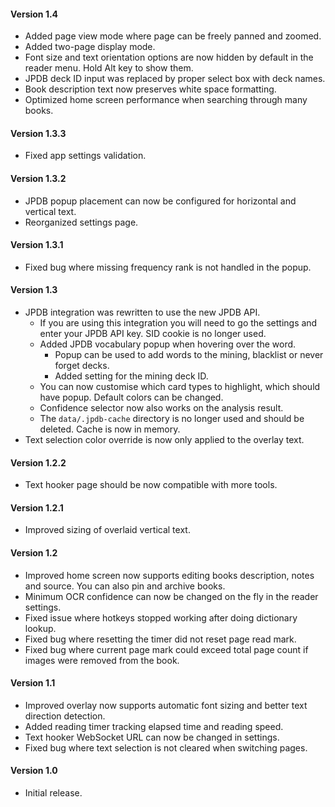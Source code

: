 #### Version 1.4
- Added page view mode where page can be freely panned and zoomed.
- Added two-page display mode.
- Font size and text orientation options are now hidden by default in the reader menu. Hold Alt key to show them.
- JPDB deck ID input was replaced by proper select box with deck names.
- Book description text now preserves white space formatting.
- Optimized home screen performance when searching through many books.

#### Version 1.3.3
- Fixed app settings validation.

#### Version 1.3.2
- JPDB popup placement can now be configured for horizontal and vertical text.
- Reorganized settings page.

#### Version 1.3.1
- Fixed bug where missing frequency rank is not handled in the popup.

#### Version 1.3
- JPDB integration was rewritten to use the new JPDB API.
  - If you are using this integration you will need to go the settings and enter your JPDB API key.
    SID cookie is no longer used.
  - Added JPDB vocabulary popup when hovering over the word.
    - Popup can be used to add words to the mining, blacklist or never forget decks.
    - Added setting for the mining deck ID.
  - You can now customise which card types to highlight, which should have popup. Default colors can be changed.
  - Confidence selector now also works on the analysis result.
  - The `data/.jpdb-cache` directory is no longer used and should be deleted. Cache is now in memory.
- Text selection color override is now only applied to the overlay text.

#### Version 1.2.2

- Text hooker page should be now compatible with more tools.

#### Version 1.2.1

- Improved sizing of overlaid vertical text.

#### Version 1.2

- Improved home screen now supports editing books description, notes and source. You can also pin and archive books.
- Minimum OCR confidence can now be changed on the fly in the reader settings.
- Fixed issue where hotkeys stopped working after doing dictionary lookup.
- Fixed bug where resetting the timer did not reset page read mark.
- Fixed bug where current page mark could exceed total page count if images were removed from the book.

#### Version 1.1

- Improved overlay now supports automatic font sizing and better text direction detection.
- Added reading timer tracking elapsed time and reading speed.
- Text hooker WebSocket URL can now be changed in settings.
- Fixed bug where text selection is not cleared when switching pages.

#### Version 1.0

- Initial release.
